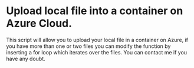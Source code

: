 # Upload local file into a container on Azure Cloud.

This script will allow you to upload your local file in a container on Azure, 
if you have more than one or two files you can modify the function by inserting a for loop which iterates over the files.
You can contact me if you have any doubt.
